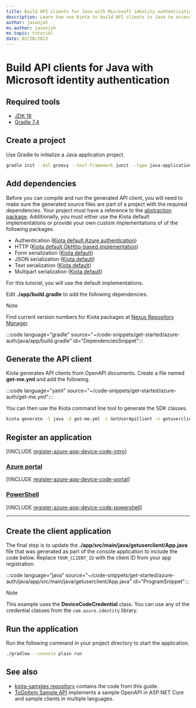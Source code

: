 ```yaml
---
title: Build API clients for Java with Microsoft identity authentication
description: Learn how use Kiota to build API clients in Java to access APIs that require Microsoft identity authentication.
author: jasonjoh
ms.author: jasonjoh
ms.topic: tutorial
date: 03/20/2023
---
```


# Build API clients for Java with Microsoft identity authentication

## Required tools

- [JDK 16](https://adoptopenjdk.net/)
- [Gradle 7.4](https://gradle.org/install/)

## Create a project

Use Gradle to initialize a Java application project.

```bash
gradle init --dsl groovy --test-framework junit --type java-application --project-name getuserclient --package getuserclient
```

## Add dependencies

Before you can compile and run the generated API client, you will need to make sure the generated source files are part of a project with the required dependencies. Your project must have a reference to the [abstraction package](https://github.com/microsoft/kiota-java). Additionally, you must either use the Kiota default implementations or provide your own custom implementations of of the following packages.

- Authentication ([Kiota default Azure authentication](https://github.com/microsoft/kiota-java))
- HTTP ([Kiota default OkHttp-based implementation](https://github.com/microsoft/kiota-java))
- Form serialization ([Kiota default](https://github.com/microsoft/kiota-java))
- JSON serialization ([Kiota default](https://github.com/microsoft/kiota-java))
- Text serialization ([Kiota default](https://github.com/microsoft/kiota-java))
- Multipart serialization ([Kiota default](https://github.com/microsoft/kiota-java))

For this tutorial, you will use the default implementations.

Edit **./app/build.gradle** to add the following dependencies.

> [!NOTE]
> Find current version numbers for Kiota packages at [Nexus Repository Manager](https://oss.sonatype.org/).

:::code language="gradle" source="~/code-snippets/get-started/azure-auth/java/app/build.gradle" id="DependenciesSnippet":::

## Generate the API client

Kiota generates API clients from OpenAPI documents. Create a file named **get-me.yml** and add the following.

:::code language="yaml" source="~/code-snippets/get-started/azure-auth/get-me.yml":::

You can then use the Kiota command line tool to generate the SDK classes.

```bash
kiota generate -l java -d get-me.yml -c GetUserApiClient -n getuserclient.apiclient -o ./app/src/main/java/getuserclient/apiclient
```

## Register an application

[!INCLUDE [register-azure-app-device-code-intro](../includes/register-azure-app-device-code-intro.md)]

<!-- markdownlint-disable MD051 -->
### [Azure portal](#tab/portal)

[!INCLUDE [register-azure-app-device-code-portal](../includes/register-azure-app-device-code-portal.md)]

### [PowerShell](#tab/powershell)

[!INCLUDE [register-azure-app-device-code-powershell](../includes/register-azure-app-device-code-powershell.md)]
<!-- markdownlint-enable MD051 -->

---

## Create the client application

The final step is to update the **./app/src/main/java/getuserclient/App.java** file that was generated as part of the console application to include the code below. Replace `YOUR_CLIENT_ID` with the client ID from your app registration.

:::code language="java" source="~/code-snippets/get-started/azure-auth/java/app/src/main/java/getuserclient/App.java" id="ProgramSnippet":::

> [!NOTE]
> This example uses the **DeviceCodeCredential** class. You can use any of the credential classes from the `com.azure.identity` library.

## Run the application

Run the following command in your project directory to start the application.

```bash
./gradlew --console plain run
```

## See also

- [kiota-samples repository](https://github.com/microsoft/kiota-samples/tree/main/get-started/azure-auth/java) contains the code from this guide.
- [ToDoItem Sample API](https://github.com/microsoft/kiota-samples/tree/main/sample-api) implements a sample OpenAPI in ASP.NET Core and sample clients in multiple languages.
